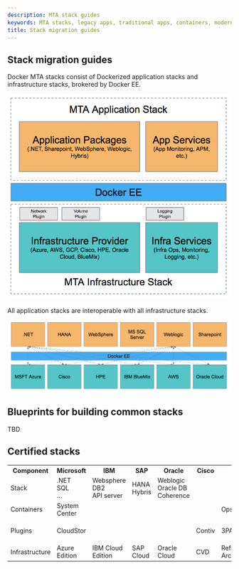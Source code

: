 ```yaml
---
description: MTA stack guides
keywords: MTA stacks, legacy apps, traditional apps, containers, modernize, services, microservices
title: Stack migration guides
---
```


## Stack migration guides

Docker MTA stacks consist of Dockerized application stacks and infrastructure stacks, brokered by Docker EE.

![MTA stack architecture](images/mta-stacks.png)

All application stacks are interoperable with all infrastructure stacks.

![interoperable stacks](images/stack-examples-interop.png)

## Blueprints for building common stacks

TBD

## Certified stacks

<table>
<tr>
<th>Component </th>
<th>Microsoft </th>
<th>IBM </th>
<th>SAP </th>
<th>Oracle </th>
<th>Cisco</th>
<th>HPE </th>
<th>AWS </th>
</tr>
<tr>
<td>Stack </td>
<td>.NET <br>SQL<br>… </td>
<td> Websphere<br>DB2<br> API server</td>
<td>HANA<br>Hybris </td>
<td>Weblogic<br>Oracle DB<br>Coherence </td>
<td> </td>
<td> </td>
<td> </td>
</tr>
<tr>
<td>Containers </td>
<td>System Center </td>
<td> </td>
<td> </td>
<td> </td>
<td> </td>
<td>Ops agent </td>
<td> </td>
</tr>
<tr>
<td>Plugins </td>
<td>CloudStor </td>
<td> </td>
<td> </td>
<td> </td>
<td>Contiv </td>
<td>3PAR </td>
<td>EBS, EFS (rexray)</td>
</tr>
<tr>
<td>Infrastructure </td>
<td>Azure Edition </td>
<td>IBM Cloud
Edition </td>
<td>SAP Cloud </td>
<td>Oracle Cloud </td>
<td>CVD </td>
<td>Reference Architecture </td>
<td>AWS Edition</td>
</tr>

</table>
